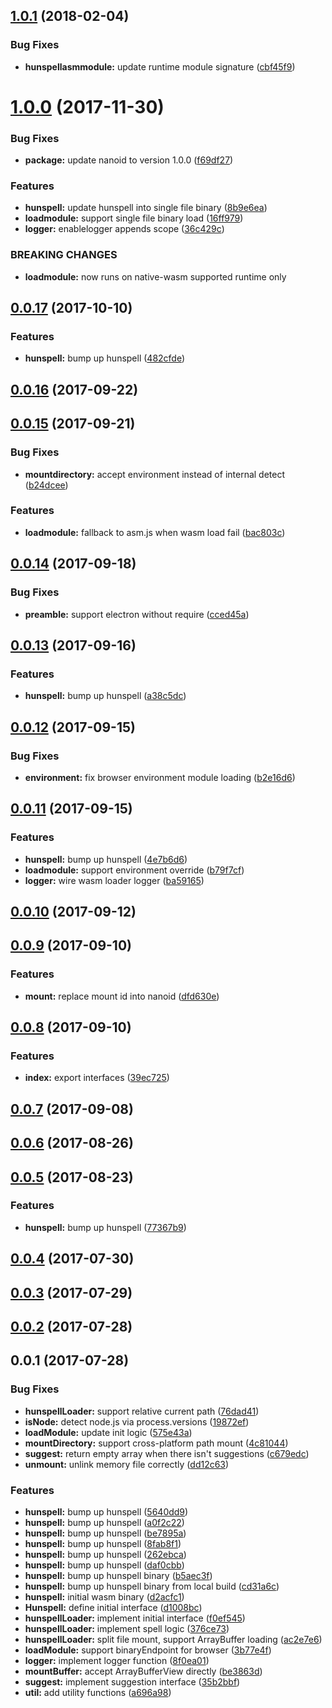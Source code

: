 <a name="1.0.1"></a>
## [1.0.1](https://github.com/kwonoj/hunspell-asm/compare/v1.0.0...v1.0.1) (2018-02-04)


### Bug Fixes

* **hunspellasmmodule:** update runtime module signature ([cbf45f9](https://github.com/kwonoj/hunspell-asm/commit/cbf45f9))



<a name="1.0.0"></a>
# [1.0.0](https://github.com/kwonoj/hunspell-asm/compare/v0.0.17...v1.0.0) (2017-11-30)


### Bug Fixes

* **package:** update nanoid to version 1.0.0 ([f69df27](https://github.com/kwonoj/hunspell-asm/commit/f69df27))


### Features

* **hunspell:** update hunspell into single file binary ([8b9e6ea](https://github.com/kwonoj/hunspell-asm/commit/8b9e6ea))
* **loadmodule:** support single file binary load ([16ff979](https://github.com/kwonoj/hunspell-asm/commit/16ff979))
* **logger:** enablelogger appends scope ([36c429c](https://github.com/kwonoj/hunspell-asm/commit/36c429c))


### BREAKING CHANGES

* **loadmodule:** now runs on native-wasm supported runtime only



<a name="0.0.17"></a>
## [0.0.17](https://github.com/kwonoj/hunspell-asm/compare/v0.0.16...v0.0.17) (2017-10-10)


### Features

* **hunspell:** bump up hunspell ([482cfde](https://github.com/kwonoj/hunspell-asm/commit/482cfde))



<a name="0.0.16"></a>
## [0.0.16](https://github.com/kwonoj/hunspell-asm/compare/v0.0.15...v0.0.16) (2017-09-22)



<a name="0.0.15"></a>
## [0.0.15](https://github.com/kwonoj/hunspell-asm/compare/v0.0.14...v0.0.15) (2017-09-21)


### Bug Fixes

* **mountdirectory:** accept environment instead of internal detect ([b24dcee](https://github.com/kwonoj/hunspell-asm/commit/b24dcee))


### Features

* **loadmodule:** fallback to asm.js when wasm load fail ([bac803c](https://github.com/kwonoj/hunspell-asm/commit/bac803c))



<a name="0.0.14"></a>
## [0.0.14](https://github.com/kwonoj/hunspell-asm/compare/v0.0.13...v0.0.14) (2017-09-18)


### Bug Fixes

* **preamble:** support electron without require ([cced45a](https://github.com/kwonoj/hunspell-asm/commit/cced45a))



<a name="0.0.13"></a>
## [0.0.13](https://github.com/kwonoj/hunspell-asm/compare/v0.0.12...v0.0.13) (2017-09-16)


### Features

* **hunspell:** bump up hunspell ([a38c5dc](https://github.com/kwonoj/hunspell-asm/commit/a38c5dc))



<a name="0.0.12"></a>
## [0.0.12](https://github.com/kwonoj/hunspell-asm/compare/v0.0.11...v0.0.12) (2017-09-15)


### Bug Fixes

* **environment:** fix browser environment module loading ([b2e16d6](https://github.com/kwonoj/hunspell-asm/commit/b2e16d6))



<a name="0.0.11"></a>
## [0.0.11](https://github.com/kwonoj/hunspell-asm/compare/v0.0.10...v0.0.11) (2017-09-15)


### Features

* **hunspell:** bump up hunspell ([4e7b6d6](https://github.com/kwonoj/hunspell-asm/commit/4e7b6d6))
* **loadmodule:** support environment override ([b79f7cf](https://github.com/kwonoj/hunspell-asm/commit/b79f7cf))
* **logger:** wire wasm loader logger ([ba59165](https://github.com/kwonoj/hunspell-asm/commit/ba59165))



<a name="0.0.10"></a>
## [0.0.10](https://github.com/kwonoj/hunspell-asm/compare/v0.0.9...v0.0.10) (2017-09-12)



<a name="0.0.9"></a>
## [0.0.9](https://github.com/kwonoj/hunspell-asm/compare/v0.0.8...v0.0.9) (2017-09-10)


### Features

* **mount:** replace mount id into nanoid ([dfd630e](https://github.com/kwonoj/hunspell-asm/commit/dfd630e))



<a name="0.0.8"></a>
## [0.0.8](https://github.com/kwonoj/hunspell-asm/compare/v0.0.7...v0.0.8) (2017-09-10)


### Features

* **index:** export interfaces ([39ec725](https://github.com/kwonoj/hunspell-asm/commit/39ec725))



<a name="0.0.7"></a>
## [0.0.7](https://github.com/kwonoj/hunspell-asm/compare/v0.0.6...v0.0.7) (2017-09-08)



<a name="0.0.6"></a>
## [0.0.6](https://github.com/kwonoj/hunspell-asm/compare/v0.0.5...v0.0.6) (2017-08-26)



<a name="0.0.5"></a>
## [0.0.5](https://github.com/kwonoj/hunspell-asm/compare/v0.0.4...v0.0.5) (2017-08-23)


### Features

* **hunspell:** bump up hunspell ([77367b9](https://github.com/kwonoj/hunspell-asm/commit/77367b9))



<a name="0.0.4"></a>
## [0.0.4](https://github.com/kwonoj/hunspell-asm/compare/v0.0.3...v0.0.4) (2017-07-30)



<a name="0.0.3"></a>
## [0.0.3](https://github.com/kwonoj/hunspell-asm/compare/v0.0.2...v0.0.3) (2017-07-29)



<a name="0.0.2"></a>
## [0.0.2](https://github.com/kwonoj/hunspell-asm/compare/v0.0.1...v0.0.2) (2017-07-28)



<a name="0.0.1"></a>
## 0.0.1 (2017-07-28)


### Bug Fixes

* **hunspellLoader:** support relative current path ([76dad41](https://github.com/kwonoj/hunspell-asm/commit/76dad41))
* **isNode:** detect node.js via process.versions ([19872ef](https://github.com/kwonoj/hunspell-asm/commit/19872ef))
* **loadModule:** update init logic ([575e43a](https://github.com/kwonoj/hunspell-asm/commit/575e43a))
* **mountDirectory:** support cross-platform path mount ([4c81044](https://github.com/kwonoj/hunspell-asm/commit/4c81044))
* **suggest:** return empty array when there isn't suggestions ([c679edc](https://github.com/kwonoj/hunspell-asm/commit/c679edc))
* **unmount:** unlink memory file correctly ([dd12c63](https://github.com/kwonoj/hunspell-asm/commit/dd12c63))


### Features

* **hunspell:** bump up hunspell ([5640dd9](https://github.com/kwonoj/hunspell-asm/commit/5640dd9))
* **hunspell:** bump up hunspell ([a0f2c22](https://github.com/kwonoj/hunspell-asm/commit/a0f2c22))
* **hunspell:** bump up hunspell ([be7895a](https://github.com/kwonoj/hunspell-asm/commit/be7895a))
* **hunspell:** bump up hunspell ([8fab8f1](https://github.com/kwonoj/hunspell-asm/commit/8fab8f1))
* **hunspell:** bump up hunspell ([262ebca](https://github.com/kwonoj/hunspell-asm/commit/262ebca))
* **hunspell:** bump up hunspell ([daf0cbb](https://github.com/kwonoj/hunspell-asm/commit/daf0cbb))
* **hunspell:** bump up hunspell binary ([b5aec3f](https://github.com/kwonoj/hunspell-asm/commit/b5aec3f))
* **hunspell:** bump up hunspell binary from local build ([cd31a6c](https://github.com/kwonoj/hunspell-asm/commit/cd31a6c))
* **hunspell:** initial wasm binary ([d2acfc1](https://github.com/kwonoj/hunspell-asm/commit/d2acfc1))
* **Hunspell:** define initial interface ([d1008bc](https://github.com/kwonoj/hunspell-asm/commit/d1008bc))
* **hunspellLoader:** implement initial interface ([f0ef545](https://github.com/kwonoj/hunspell-asm/commit/f0ef545))
* **hunspellLoader:** implement spell logic ([376ce73](https://github.com/kwonoj/hunspell-asm/commit/376ce73))
* **hunspellLoader:** split file mount, support ArrayBuffer loading ([ac2e7e6](https://github.com/kwonoj/hunspell-asm/commit/ac2e7e6))
* **loadModule:** support binaryEndpoint for browser ([3b77e4f](https://github.com/kwonoj/hunspell-asm/commit/3b77e4f))
* **logger:** implement logger function ([8f0ea01](https://github.com/kwonoj/hunspell-asm/commit/8f0ea01))
* **mountBuffer:** accept ArrayBufferView directly ([be3863d](https://github.com/kwonoj/hunspell-asm/commit/be3863d))
* **suggest:** implement suggestion interface ([35b2bbf](https://github.com/kwonoj/hunspell-asm/commit/35b2bbf))
* **util:** add utility functions ([a696a98](https://github.com/kwonoj/hunspell-asm/commit/a696a98))




